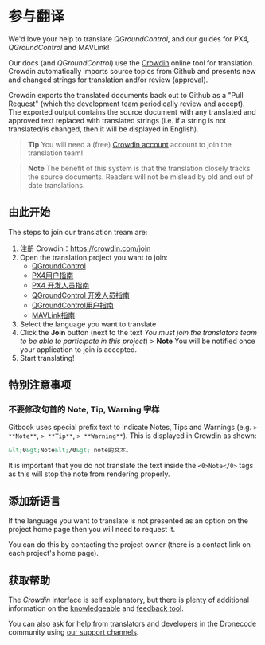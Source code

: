 # 参与翻译

We'd love your help to translate *QGroundControl*, and our guides for PX4, *QGroundControl* and MAVLink!

Our docs (and *QGroundControl*) use the [Crowdin](https://crowdin.com) online tool for translation. Crowdin automatically imports source topics from Github and presents new and changed strings for translation and/or review (approval).

Crowdin exports the translated documents back out to Github as a "Pull Request" (which the development team periodically review and accept). The exported output contains the source document with any translated and approved text replaced with translated strings (i.e. if a string is not translated/is changed, then it will be displayed in English).

> **Tip** You will need a (free) [Crowdin account](https://crowdin.com/join) account to join the translation team!

<span></span>

> **Note** The benefit of this system is that the translation closely tracks the source documents. Readers will not be mislead by old and out of date translations.

## 由此开始

The steps to join our translation tream are:

1. 注册 Crowdin：https://crowdin.com/join
2. Open the translation project you want to join: 
    - [QGroundControl](https://crowdin.com/project/qgroundcontrol)
    - [PX4用户指南](https://crowdin.com/project/px4-user-guide)
    - [PX4 开发人员指南](https://crowdin.com/project/px4-developer-guide)
    - [QGroundControl 开发人员指南](https://crowdin.com/project/qgroundcontrol-developer-guide)
    - [QGroundControl用户指南](https://crowdin.com/project/qgroundcontrol-user-guide)
    - [MAVLink指南](https://crowdin.com/project/mavlink)
3. Select the language you want to translate
4. Click the **Join** button (next to the text *You must join the translators team to be able to participate in this project*) > **Note** You will be notified once your application to join is accepted.
5. Start translating!

## 特别注意事项

### 不要修改句首的 Note, Tip, Warning 字样

Gitbook uses special prefix text to indicate Notes, Tips and Warnings (e.g. `> **Note**`, `> **Tip**`, `> **Warning**`). This is displayed in Crowdin as shown:

```html
&lt;0&gt;Note&lt;/0&gt; note的文本。
```

It is important that you do not translate the text inside the `<0>Note</0>` tags as this will stop the note from rendering properly.

## 添加新语言

If the language you want to translate is not presented as an option on the project home page then you will need to request it.

You can do this by contacting the project owner (there is a contact link on each project's home page).

## 获取帮助

The *Crowdin* interface is self explanatory, but there is plenty of additional information on the [knowledgeable](https://support.crowdin.com/) and [feedback tool](https://crowdin.uservoice.com/forums/31787-collaborative-translation-tool).

You can also ask for help from translators and developers in the Dronecode community using [our support channels](../README.md#support).